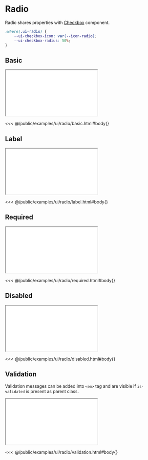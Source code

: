 # Radio

Radio shares properties with [Checkbox](/docs/ui/checkbox) component.

```css
:where(.ui-radio) {
    --ui-checkbox-icon: var(--icon-radio);
    --ui-checkbox-radius: 50%;
}
```

## Basic

<iframe src="/examples/ui/radio/basic.html"></iframe>

<<< @/public/examples/ui/radio/basic.html#body{}

## Label

<iframe src="/examples/ui/radio/label.html"></iframe>

<<< @/public/examples/ui/radio/label.html#body{}

## Required

<iframe src="/examples/ui/radio/required.html"></iframe>

<<< @/public/examples/ui/radio/required.html#body{}

## Disabled

<iframe src="/examples/ui/radio/disabled.html"></iframe>

<<< @/public/examples/ui/radio/disabled.html#body{}

## Validation

Validation messages can be added into `<em>` tag and are visible if `is-validated` is present as parent class.

<iframe src="/examples/ui/radio/validation.html"></iframe>

<<< @/public/examples/ui/radio/validation.html#body{}
